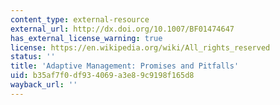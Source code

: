 ```yaml
---
content_type: external-resource
external_url: http://dx.doi.org/10.1007/BF01474647
has_external_license_warning: true
license: https://en.wikipedia.org/wiki/All_rights_reserved
status: ''
title: 'Adaptive Management: Promises and Pitfalls'
uid: b35af7f0-df93-4069-a3e8-9c9198f165d8
wayback_url: ''
---
```


